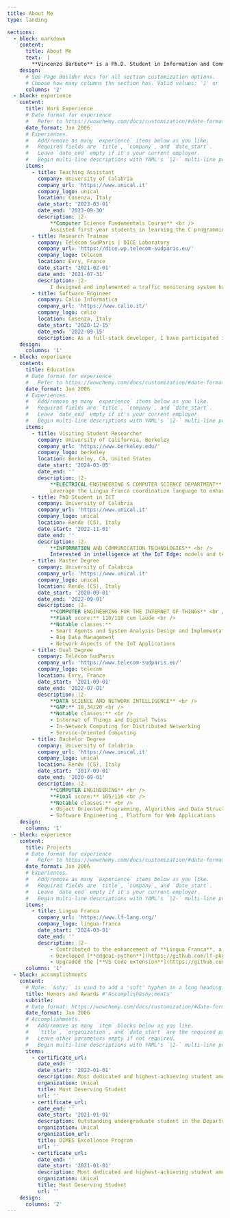 ```yaml
---
title: About Me
type: landing

sections:
  - block: markdown
    content:
      title: About Me
      text:  |
        **Vincenzo Barbuto** is a Ph.D. Student in Information and Communication Technologies (ICT) at the Department of Computer, Modeling, Electronic, and System Engineering ([DIMES](https://dimes.unical.it/)), University of Calabria, Italy. He is a member of Smart, Pervasive and Mobile systems Engineering ([SPEME](https://labs.dimes.unical.it/speme/people/)) Laboratory since November 2022. Additionally, he holds membership in the prestigious Institute of Electrical and Electronics Engineers ([IEEE](https://www.ieee.org/)), with a specific affiliation to the Systems, Man, and Cybernetics ([SMC](https://www.ieeesmc.org/)) society. He is vice-president of [IEEE University of Calabria Student Branch](https://edu.ieee.org/it-uc/). His research focuses on developing and implementing AI techniques that can operate directly on data sources, such as sensors and IoT devices, to enable real-time and efficient decision-making at the network edge. 
    design:
      # See Page Builder docs for all section customization options.
      # Choose how many columns the section has. Valid values: '1' or '2'.
      columns: '2'
  - block: experience
    content:
      title: Work Experience
      # Date format for experience
      #   Refer to https://wowchemy.com/docs/customization/#date-format
      date_format: Jan 2006
      # Experiences.
      #   Add/remove as many `experience` items below as you like.
      #   Required fields are `title`, `company`, and `date_start`.
      #   Leave `date_end` empty if it's your current employer.
      #   Begin multi-line descriptions with YAML's `|2-` multi-line prefix.
      items:
        - title: Teaching Assistant
          company: University of Calabria
          company_url: 'https://www.unical.it'
          company_logo: unical
          location: Cosenza, Italy
          date_start: '2023-03-01'
          date_end: '2023-09-30'
          description: |2-
              **Computer Science Fundamentals Course** <br />
              Assisted first-year students in learning the C programming language
        - title: Research Trainee
          company: Télécom SudParis | DICE Laboratory
          company_url: 'https://dice.wp.telecom-sudparis.eu/'
          company_logo: telecom
          location: Evry, France
          date_start: '2021-02-01'
          date_end: '2021-07-31'
          description: |2-
              I designed and implemented a traffic monitoring system based on digital twin technology. This system detects and counts vehicles in real-time, monitors traffic pollution, and measures environmental parameters. This experience allowed me to specialize in creating, querying, and managing digital twins. I also gained expertise in general-purpose and synthetic sensing techniques, as well as in reverse digital twin creation.
        - title: Software Engineer
          company: Calio Informatica 
          company_url: 'https://www.calio.it/'
          company_logo: calio
          location: Cosenza, Italy
          date_start: '2020-12-15'
          date_end: '2022-09-15'
          description: As a full-stack developer, I have participated in various projects involving both web-based and desktop applications. I have gained expertise with front-end frameworks such as Angular, and I have experience optimizing systems to improve their performance and efficiency. Additionally, I possess a strong understanding of threading and parallelism in programming languages such as C#. I know how to utilize SQL bulk functions to streamline database operations.
    design:
      columns: '1'
  - block: experience
    content:
      title: Education
      # Date format for experience
      #   Refer to https://wowchemy.com/docs/customization/#date-format
      date_format: Jan 2006
      # Experiences.
      #   Add/remove as many `experience` items below as you like.
      #   Required fields are `title`, `company`, and `date_start`.
      #   Leave `date_end` empty if it's your current employer.
      #   Begin multi-line descriptions with YAML's `|2-` multi-line prefix.
      items:
        - title: Visiting Student Researcher
          company: University of California, Berkeley
          company_url: 'https://www.berkeley.edu/'
          company_logo: berkeley
          location: Berkeley, CA, United States
          date_start: '2024-03-05'
          date_end: ''
          description: |2-
              **ELECTRICAL ENGINEERING & COMPUTER SCIENCE DEPARTMENT** <br />
              Leverage the Lingua Franca coordination language to enhance the determinism of Edge Intelligence-based IoT systems
        - title: PhD Student in ICT
          company: University of Calabria
          company_url: 'https://www.unical.it'
          company_logo: unical
          location: Rende (CS), Italy
          date_start: '2022-11-01'
          date_end: ''
          description: |2-
              **INFORMATION AND COMMUNICATION TECHNOLOGIES** <br />
              Interested in intelligence at the IoT Edge: models and techniques for enabling smartness in IoT systems
        - title: Master Degree
          company: University of Calabria
          company_url: 'https://www.unical.it'
          company_logo: unical
          location: Rende (CS), Italy
          date_start: '2020-09-01'
          date_end: '2022-09-01'
          description: |2-
              **COMPUTER ENGINEERING FOR THE INTERNET OF THINGS** <br />
              **Final score:** 110/110 cum laude <br />
              **Notable classes:**
              - Smart Agents and System Analysis Design and Implementation
              - Big Data Management
              - Network Aspects of the IoT Applications
        - title: Dual Degree
          company: Télécom SudParis
          company_url: 'https://www.telecom-sudparis.eu/'
          company_logo: telecom
          location: Evry, France
          date_start: '2021-09-01'
          date_end: '2022-07-01'
          description: |2-
              **DATA SCIENCE AND NETWORK INTELLIGENCE** <br />
              **GAP:** 18,34/20 <br />
              **Notable classes:** <br />
              - Internet of Things and Digital Twins
              - In-Network Computing for Distributed Networking
              - Service-Oriented Computing
        - title: Bachelor Degree
          company: University of Calabria
          company_url: 'https://www.unical.it'
          company_logo: unical
          location: Rende (CS), Italy
          date_start: '2017-09-01'
          date_end: '2020-09-01'
          description: |2-
              **COMPUTER ENGINEERING** <br />
              **Final score:** 105/110 <br />
              **Notable classes:** <br />
              - Object Oriented Programming, Algorithms and Data Structures, Databases
              - Software Engineering , Platform for Web Applications
    design:
      columns: '1'
  - block: experience
    content:
      title: Projects
      # Date format for experience
      #   Refer to https://wowchemy.com/docs/customization/#date-format
      date_format: Jan 2006
      # Experiences.
      #   Add/remove as many `experience` items below as you like.
      #   Required fields are `title`, `company`, and `date_start`.
      #   Leave `date_end` empty if it's your current employer.
      #   Begin multi-line descriptions with YAML's `|2-` multi-line prefix.
      items:
        - title: Lingua Franca
          company_url: 'https://www.lf-lang.org/'
          company_logo: lingua-franca
          date_start: '2024-03-01'
          date_end: ''
          description: |2-
              - Contributed to the enhancement of **Lingua Franca**, a polyglot language that supports deterministic concurrency and timed behavior.
              - Developed [**edgeai-python**](https://github.com/lf-pkgs/edgeai-python), a Machine Learning library for Edge AI in Lingua Franca, leveraging the **TensorFlow Lite** framework.
              - Upgraded the [**VS Code extension**](https://github.com/lf-lang/vscode-lingua-franca) by adding a Package Explorer for managing local and remote packages, enabling a low-code interface comparable to state-of-the-art IoT tools.
      columns: '1'
  - block: accomplishments
    content:
      # Note: `&shy;` is used to add a 'soft' hyphen in a long heading.
      title: Honors and Awards #'Accomplish&shy;ments'
      subtitle:
      # Date format: https://wowchemy.com/docs/customization/#date-format
      date_format: Jan 2006
      # Accomplishments.
      #   Add/remove as many `item` blocks below as you like.
      #   `title`, `organization`, and `date_start` are the required parameters.
      #   Leave other parameters empty if not required.
      #   Begin multi-line descriptions with YAML's `|2-` multi-line prefix.
      items:
        - certificate_url:
          date_end: ''
          date_start: '2022-01-01'
          description: Most dedicated and highest-achieving student among the Internet of Things (IoT) students within the Department of Computer, Modeling, Electronic, and System Engineering, University of Calabria for the academic year 2021-22
          organization: Unical
          title: Most Deserving Student
          url: ''
        - certificate_url: 
          date_end: ''
          date_start: '2021-01-01'
          description: Outstanding undergraduate student in the Department of Computer, Modeling, Electronic, and System Engineering, University of Calabria for the academic year 2020-21.
          organization: Unical
          organization_url: 
          title: DIMES Excellence Program
          url: ''
        - certificate_url:
          date_end: ''
          date_start: '2021-01-01'
          description: Most dedicated and highest-achieving student among the Internet of Things (IoT) students within the Department of Computer, Modeling, Electronic, and System Engineering, University of Calabria for the academic year 2020-21
          organization: Unical
          title: Most Deserving Student
          url: ''
    design:
      columns: '2'
---
```

